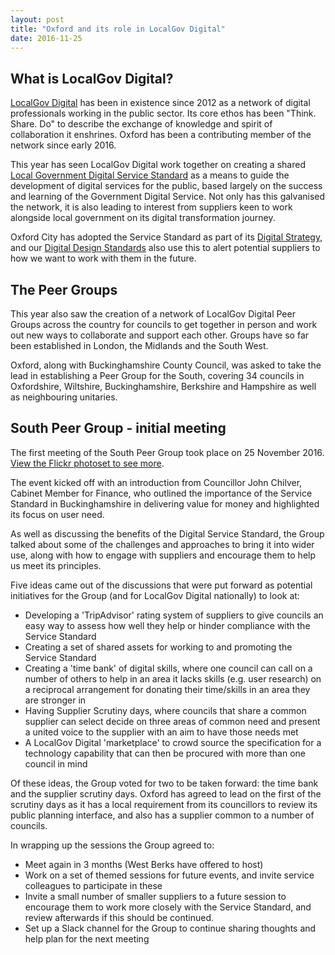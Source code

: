 ```yaml
---
layout: post
title: "Oxford and its role in LocalGov Digital"
date: 2016-11-25
---
```


## What is LocalGov Digital?
[LocalGov Digital](http://localgovdigital.info) has been in existence since 2012 as a network of digital professionals working in the public sector. Its core ethos has been "Think. Share. Do" to describe the exchange of knowledge and spirit of collaboration it enshrines. Oxford has been a contributing member of the network since early 2016.

This year has seen LocalGov Digital work together on creating a shared [Local Government Digital Service Standard](http://localgovdigital.info/digital-service-standard/) as a means to guide the development of digital services for the public, based largely on the success and learning of the Government Digital Service. Not only has this galvanised the network, it is also leading to interest from suppliers keen to work alongside local government on its digital transformation journey.

Oxford City has adopted the Service Standard as part of its [Digital Strategy](../strategy/index.html), and our [Digital Design Standards](../standards/index.html) also use this to alert potential suppliers to how we want to work with them in the future.

## The Peer Groups
This year also saw the creation of a network of LocalGov Digital Peer Groups across the country for councils to get together in person and work out new ways to collaborate and support each other. Groups have so far been established in London, the Midlands and the South West.

Oxford, along with Buckinghamshire County Council, was asked to take the lead in establishing a Peer Group for the South, covering 34 councils in Oxfordshire, Wiltshire, Buckinghamshire, Berkshire and Hampshire as well as neighbouring unitaries.

## South Peer Group - initial meeting
The first meeting of the South Peer Group took place on 25 November 2016. [View the Flickr photoset to see more](https://www.flickr.com/photos/neillawrencephotography/sets/72157676960979586/).

The event kicked off with an introduction from Councillor John Chilver, Cabinet Member for Finance, who outlined the importance of the Service Standard in Buckinghamshire in delivering value for money and highlighted its focus on user need.

As well as discussing the benefits of the Digital Service Standard, the Group talked about some of the challenges and approaches to bring it into wider use, along with how to engage with suppliers and encourage them to help us meet its principles.

Five ideas came out of the discussions that were put forward as potential initiatives for the Group (and for LocalGov Digital nationally) to look at:
+ Developing a 'TripAdvisor' rating system of suppliers to give councils an easy way to assess how well they help or hinder compliance with the Service Standard
+ Creating a set of shared assets for working to and promoting the Service Standard
+ Creating a 'time bank' of digital skills, where one council can call on a number of others to help in an area it lacks skills (e.g. user research) on a reciprocal arrangement for donating their time/skills in an area they are stronger in
+ Having Supplier Scrutiny days, where councils that share a common supplier can select decide on three areas of common need and present a united voice to the supplier with an aim to have those needs met
+ A LocalGov Digital 'marketplace' to crowd source the specification for a technology capability that can then be procured with more than one council in mind

Of these ideas, the Group voted for two to be taken forward: the time bank and the supplier scrutiny days. Oxford has agreed to lead on the first of the scrutiny days as it has a local requirement from its councillors to review its public planning interface, and also has a supplier common to a number of councils.

In wrapping up the sessions the Group agreed to:
+ Meet again in 3 months (West Berks have offered to host)
+ Work on a set of themed sessions for future events, and invite service colleagues to participate in these
+ Invite a small number of smaller suppliers to a future session to encourage them to work more closely with the Service Standard, and review afterwards if this should be continued.
+ Set up a Slack channel for the Group to continue sharing thoughts and help plan for the next meeting
